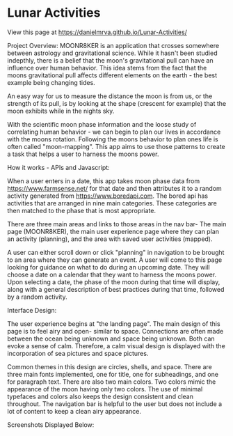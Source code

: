 # Lunar Activities
View this page at https://danielmrva.github.io/Lunar-Activities/


Project Overview:
MOONR8KER is an application that crosses somewhere between astrology and gravitational science. While it hasn't been studied indepthly, there is a belief that the moon's gravitational pull can have an influence over human behavior. This idea stems from the fact that the moons gravitational pull affects different elements on the earth - the best example being changing tides. 

An easy way for us to measure the distance the moon is from us, or the strength of its pull, is by looking at the shape (crescent for example) that the moon exhibits while in the nights sky. 

With the scientific moon phase information and the loose study of correlating human behavior - we can begin to plan our lives in accordance with the moons rotation. Following the moons behavior to plan ones life is often called "moon-mapping". This app aims to use those patterns to create a task that helps a user to harness the moons power.

How it works - APIs and Javascript:

When a user enters in a date, this app takes moon phase data from https://www.farmsense.net/ for that date and then attributes it to a random activity generated from https://www.boredapi.com. The bored api has activities that are arranged in nine main categories. These categories are then matched to the phase that is most appropriate.

There are three main areas and links to those areas in the nav bar- The main page (MOONR8KER), the main user experience page where they can plan an activity (planning), and the area with saved user activities (mapped).

A user can either scroll down or click "planning" in navigation to be brought to an area where they can generate an event. A user will come to this page looking for guidance on what to do during an upcoming date. They will choose a date on a calendar that they want to harness the moons power. Upon selecting a date, the phase of the moon during that time will display, along with a general description of best practices during that time, followed by a random activity.

Interface Design:

The user experience begins at "the landing page". The main design of this page is to feel airy and open- similar to space. Connections are often made between the ocean being unknown and space being unknown. Both can evoke a sense of calm. Therefore, a calm visual design is displayed with the incorporation of sea pictures and space pictures. 

Common themes in this design are circles, shells, and space. There are three main fonts implemented, one for title, one for subheadings, and one for paragraph text. There are also two main colors. Two colors mimic the appearance of the moon having only two colors. The use of minimal typefaces and colors also keeps the design consistent and clean throughout. The navigation bar is helpful to the user but does not include a lot of content to keep a clean airy appearance.

Screenshots Displayed Below: